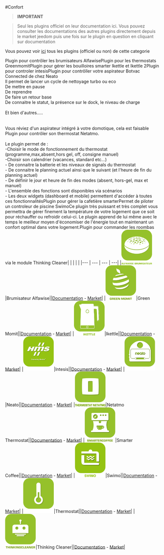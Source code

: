 
#Confort


>**IMPORTANT**

>Seul les plugins officiel on leur documentation ici. Vous pouvez consulter les documentations des autres plugins directement depuis le market jeedom puis une fois sur le plugin en question en cliquant sur documentation


Vous pouvez voir [ici](https://market.jeedom.com/index.php?v=d&p=market&type=plugin&categorie=wellness) tous les plugins (officiel ou non) de cette categorie

Plugin pour contrôler les brumisateurs AlfawisePlugin pour les thermostats GreenmomitPlugin pour gérer les bouilloires smarter Ikettle et Ikettle 2Plugin pour controler intesisPlugin pour contrôller votre aspirateur Botvac Connected de chez Neato<br/>Il permet de lancer un cycle de nettoyage turbo ou eco<br/>De mettre en pause<br/>De reprendre<br/>De faire un retour base<br/>De connaitre le statut, la présence sur le dock, le niveau de charge <br/><br/>Et bien d'autres.....<br/><br/><br/>Vous réviez d'un aspirateur intégré à votre domotique, cela est faisable<br/>Plugin pour contrôler son thermostat Netatmo.<br/><br/>Le plugin permet de :<br/>-Choisir le mode de fonctionnement du thermostat (programme,max,absent,hors gel, off, consigne manuel)<br/>-Choisir son calendrier (vacances, standard etc...)<br/>- De connaitre la batterie et les niveaux de signals du thermostat<br/>- De connaitre le planning actuel ainsi que le suivant (et l'heure de fin du planning actuel)<br/>- De définir le jour et heure de fin des modes (absent, hors-gel, max et manuel)<br/>- L'ensemble des fonctions sont disponibles via scénarios<br/>- Les deux widgets (dashboard et mobile) permettent d'accéder à toutes ces fonctionnalitésPlugin pour gérer la cafetière smarterPermet de piloter un controleur de piscine SwimoCe plugin très puissant et très complet vous permettra de gérer finement la température de votre logement que ce soit pour réchauffer ou refroidir celui-ci. Le plugin apprend de lui même avec le temps le meilleur moyen d'économiser de l'énergie tout en maintenant un confort optimal dans votre logement.Plugin pour commander les roombas via le module Thinking Cleaner| | | | |
|--- | --- | --- | ---|
|<img src="alfawiseumist/alfawiseumist_icon.png" width="100" />|Brumisateur Alfawise||[Documentation](alfawiseumist/index.md) - [Market](https://market.jeedom.com/index.php?v=d&p=market_display&id=3296)|
|<img src="greenmomit/greenmomit_icon.png" width="100" />|Green Momit||[Documentation](greenmomit/index.md) - [Market](https://market.jeedom.com/index.php?v=d&p=market_display&id=1081)|
|<img src="ikettle/ikettle_icon.png" width="100" />|Ikettle||[Documentation](ikettle/index.md) - [Market](https://market.jeedom.com/index.php?v=d&p=market_display&id=3297)|
|<img src="intesis/intesis_icon.png" width="100" />|Intesis||[Documentation](intesis/index.md) - [Market](https://market.jeedom.com/index.php?v=d&p=market_display&id=3921)|
|<img src="neato/neato_icon.png" width="100" />|Neato||[Documentation](neato/index.md) - [Market](https://market.jeedom.com/index.php?v=d&p=market_display&id=2260)|
|<img src="netatmoThermostat/netatmoThermostat_icon.png" width="100" />|Netatmo Thermostat||[Documentation](netatmoThermostat/index.md) - [Market](https://market.jeedom.com/index.php?v=d&p=market_display&id=1969)|
|<img src="smartercoffee/smartercoffee_icon.png" width="100" />|Smarter Coffee||[Documentation](smartercoffee/index.md) - [Market](https://market.jeedom.com/index.php?v=d&p=market_display&id=2285)|
|<img src="swimo/swimo_icon.png" width="100" />|Swimo||[Documentation](swimo/index.md) - [Market](https://market.jeedom.com/index.php?v=d&p=market_display&id=3747)|
|<img src="thermostat/thermostat_icon.png" width="100" />|Thermostat||[Documentation](thermostat/index.md) - [Market](https://market.jeedom.com/index.php?v=d&p=market_display&id=77)|
|<img src="thinkingCleaner/thinkingCleaner_icon.png" width="100" />|Thinking Cleaner||[Documentation](thinkingCleaner/index.md) - [Market](https://market.jeedom.com/index.php?v=d&p=market_display&id=1712)|
